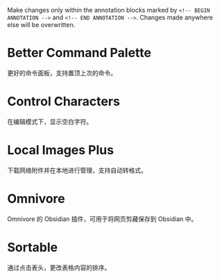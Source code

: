 Make changes only within the annotation blocks marked by `<!-- BEGIN ANNOTATION -->` and `<!-- END ANNOTATION -->`. Changes made anywhere else will be overwritten.

# Better Command Palette

<!-- id: obsidian-better-command-palette -->
<!-- BEGIN ANNOTATION -->
更好的命令面板，支持置顶上次的命令。
<!-- END ANNOTATION -->

# Control Characters

<!-- id: control-characters -->
<!-- BEGIN ANNOTATION -->
在编辑模式下，显示空白字符。
<!-- END ANNOTATION -->

# Local Images Plus

<!-- id: obsidian-local-images-plus -->
<!-- BEGIN ANNOTATION -->
 下载网络附件并在本地进行管理，支持自动转格式。
<!-- END ANNOTATION -->

# Omnivore

<!-- id: obsidian-omnivore -->
<!-- BEGIN ANNOTATION -->
Omnivore 的 Obsidian 插件，可用于将网页剪藏保存到 Obsidian 中。
<!-- END ANNOTATION -->

# Sortable

<!-- id: obsidian-sortable -->
<!-- BEGIN ANNOTATION -->
 通过点击表头，更改表格内容的排序。
<!-- END ANNOTATION -->
